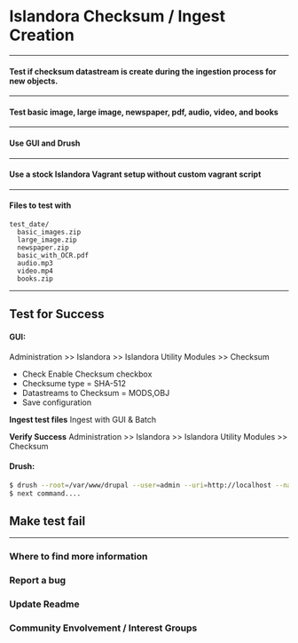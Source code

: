 # Islandora Checksum / Ingest Creation

---

#### Test if checksum datastream is create during the ingestion process for new objects.

---

#### Test basic image, large image, newspaper, pdf, audio, video, and books

---

#### Use GUI and Drush

---

#### Use a stock Islandora Vagrant setup without custom vagrant script

---

#### Files to test with
```
test_date/
  basic_images.zip
  large_image.zip
  newspaper.zip
  basic_with_OCR.pdf
  audio.mp3
  video.mp4
  books.zip
```

---

## Test for Success

#### GUI:
Administration >> Islandora >> Islandora Utility Modules >> Checksum

* Check Enable Checksum checkbox
* Checksume type = SHA-512
* Datastreams to Checksum = MODS,OBJ
* Save configuration

**Ingest test files**
Ingest with GUI & Batch

**Verify Success**
Administration >> Islandora >> Islandora Utility Modules >> Checksum

#### Drush:
```bash
$ drush --root=/var/www/drupal --user=admin --uri=http://localhost --namespace=testing --content_models=islandora:sp_basic_image_cmodel --parent=testing:1 --type:directory ==target=/vagrant/testdata/largeimages/
$ next command....
```
## Make test fail


___
### Where to find more information
### Report a bug
### Update Readme
### Community Envolvement / Interest Groups